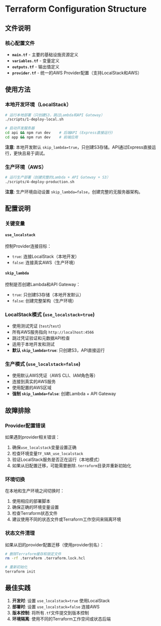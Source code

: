 # Terraform Configuration Structure

## 文件说明

### 核心配置文件
- **`main.tf`** - 主要的基础设施资源定义
- **`variables.tf`** - 变量定义
- **`outputs.tf`** - 输出值定义
- **`provider.tf`** - 统一的AWS Provider配置（支持LocalStack和AWS）

## 使用方法

### 本地开发环境（LocalStack）
```bash
# 运行本地部署（只创建S3，跳过Lambda和API Gateway）
./scripts/1-deploy-local.sh

# 启动开发服务器
cd api && npm run dev    # 后端API (Express直接运行)
cd app && npm run dev    # 前端应用
```

**注意**: 本地开发默认 `skip_lambda=true`，只创建S3存储。API通过Express直接运行，更快且易于调试。

### 生产环境（AWS）
```bash
# 运行生产部署（创建完整的Lambda + API Gateway + S3）
./scripts/4-deploy-production.sh
```

**注意**: 生产环境自动设置 `skip_lambda=false`，创建完整的无服务器架构。

## 配置说明

### 关键变量

#### `use_localstack`
控制Provider连接目标：
- `true`: 连接LocalStack（本地开发）
- `false`: 连接真实AWS（生产环境）

#### `skip_lambda`
控制是否创建Lambda和API Gateway：
- `true`: 只创建S3存储（本地开发默认）
- `false`: 创建完整架构（生产环境）

### LocalStack模式 (`use_localstack=true`)
- 使用测试凭证 (`test`/`test`)
- 所有AWS服务指向 `http://localhost:4566`
- 跳过凭证验证和元数据API检查
- 适用于本地开发和测试
- **默认 `skip_lambda=true`**: 只创建S3，API直接运行

### 生产模式 (`use_localstack=false`)
- 使用默认AWS凭证（AWS CLI、IAM角色等）
- 连接到真实的AWS服务
- 使用配置的AWS区域
- **强制 `skip_lambda=false`**: 创建Lambda + API Gateway

## 故障排除

### Provider配置错误
如果遇到provider相关错误：
1. 确保`use_localstack`变量设置正确
2. 检查环境变量`TF_VAR_use_localstack`
3. 验证LocalStack服务是否正在运行（本地模式）
4. 如果从旧配置迁移，可能需要删除`.terraform`目录并重新初始化

### 环境切换
在本地和生产环境之间切换时：
1. 使用相应的部署脚本
2. 确保正确的环境变量设置
3. 检查Terraform状态文件
4. 建议使用不同的状态文件或Terraform工作空间来隔离环境

### 状态文件清理
如果从旧的provider配置迁移（使用provider别名）：
```bash
# 删除Terraform缓存和锁定文件
rm -rf .terraform .terraform.lock.hcl

# 重新初始化
terraform init
```

## 最佳实践

1. **开发时**: 设置 `use_localstack=true` 使用LocalStack
2. **部署时**: 设置 `use_localstack=false` 连接AWS
3. **版本控制**: 将所有`.tf`文件提交到版本控制
4. **环境隔离**: 使用不同的Terraform工作空间或状态后端
